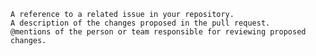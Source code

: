 
    A reference to a related issue in your repository.
    A description of the changes proposed in the pull request.
    @mentions of the person or team responsible for reviewing proposed changes.
